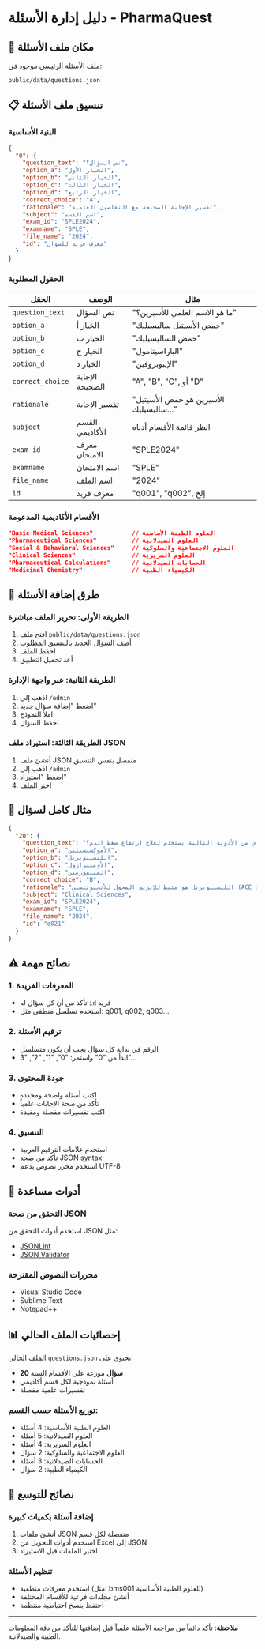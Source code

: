 # دليل إدارة الأسئلة - PharmaQuest

## 📍 مكان ملف الأسئلة

ملف الأسئلة الرئيسي موجود في:
```
public/data/questions.json
```

## 📋 تنسيق ملف الأسئلة

### البنية الأساسية
```json
{
  "0": {
    "question_text": "نص السؤال؟",
    "option_a": "الخيار الأول",
    "option_b": "الخيار الثاني",
    "option_c": "الخيار الثالث",
    "option_d": "الخيار الرابع",
    "correct_choice": "A",
    "rationale": "تفسير الإجابة الصحيحة مع التفاصيل العلمية",
    "subject": "اسم القسم",
    "exam_id": "SPLE2024",
    "examname": "SPLE",
    "file_name": "2024",
    "id": "معرف فريد للسؤال"
  }
}
```

### الحقول المطلوبة

| الحقل | الوصف | مثال |
|-------|--------|-------|
| `question_text` | نص السؤال | "ما هو الاسم العلمي للأسبرين؟" |
| `option_a` | الخيار أ | "حمض الأسيتيل ساليسيليك" |
| `option_b` | الخيار ب | "حمض الساليسيليك" |
| `option_c` | الخيار ج | "الباراسيتامول" |
| `option_d` | الخيار د | "الإيبوبروفين" |
| `correct_choice` | الإجابة الصحيحة | "A", "B", "C", أو "D" |
| `rationale` | تفسير الإجابة | "الأسبرين هو حمض الأسيتيل ساليسيليك..." |
| `subject` | القسم الأكاديمي | انظر قائمة الأقسام أدناه |
| `exam_id` | معرف الامتحان | "SPLE2024" |
| `examname` | اسم الامتحان | "SPLE" |
| `file_name` | اسم الملف | "2024" |
| `id` | معرف فريد | "q001", "q002", إلخ |

### الأقسام الأكاديمية المدعومة

```json
"Basic Medical Sciences"           // العلوم الطبية الأساسية
"Pharmaceutical Sciences"          // العلوم الصيدلانية  
"Social & Behavioral Sciences"     // العلوم الاجتماعية والسلوكية
"Clinical Sciences"                // العلوم السريرية
"Pharmaceutical Calculations"      // الحسابات الصيدلانية
"Medicinal Chemistry"              // الكيمياء الطبية
```

## 🔄 طرق إضافة الأسئلة

### الطريقة الأولى: تحرير الملف مباشرة
1. افتح ملف `public/data/questions.json`
2. أضف السؤال الجديد بالتنسيق المطلوب
3. احفظ الملف
4. أعد تحميل التطبيق

### الطريقة الثانية: عبر واجهة الإدارة
1. اذهب إلى `/admin`
2. اضغط "إضافة سؤال جديد"
3. املأ النموذج
4. احفظ السؤال

### الطريقة الثالثة: استيراد ملف JSON
1. أنشئ ملف JSON منفصل بنفس التنسيق
2. اذهب إلى `/admin`
3. اضغط "استيراد"
4. اختر الملف

## 📝 مثال كامل لسؤال

```json
{
  "20": {
    "question_text": "أي من الأدوية التالية يستخدم لعلاج ارتفاع ضغط الدم؟",
    "option_a": "الأموكسيسيلين",
    "option_b": "الليسينوبريل",
    "option_c": "الأوميبرازول",
    "option_d": "الميتفورمين",
    "correct_choice": "B",
    "rationale": "الليسينوبريل هو مثبط للإنزيم المحول للأنجيوتنسين (ACE inhibitor) ويستخدم لعلاج ارتفاع ضغط الدم وفشل القلب. الأموكسيسيلين مضاد حيوي، الأوميبرازول لعلاج الحموضة، والميتفورمين لعلاج السكري.",
    "subject": "Clinical Sciences",
    "exam_id": "SPLE2024",
    "examname": "SPLE",
    "file_name": "2024",
    "id": "q021"
  }
}
```

## ⚠️ نصائح مهمة

### 1. المعرفات الفريدة
- تأكد من أن كل سؤال له `id` فريد
- استخدم تسلسل منطقي مثل: q001, q002, q003...

### 2. ترقيم الأسئلة
- الرقم في بداية كل سؤال يجب أن يكون متسلسل
- ابدأ من "0" واستمر: "0", "1", "2", "3"...

### 3. جودة المحتوى
- اكتب أسئلة واضحة ومحددة
- تأكد من صحة الإجابات علمياً
- اكتب تفسيرات مفصلة ومفيدة

### 4. التنسيق
- استخدم علامات الترقيم العربية
- تأكد من صحة JSON syntax
- استخدم محرر نصوص يدعم UTF-8

## 🔧 أدوات مساعدة

### التحقق من صحة JSON
استخدم أدوات التحقق من JSON مثل:
- [JSONLint](https://jsonlint.com/)
- [JSON Validator](https://jsonformatter.curiousconcept.com/)

### محررات النصوص المقترحة
- Visual Studio Code
- Sublime Text
- Notepad++

## 📊 إحصائيات الملف الحالي

الملف الحالي `questions.json` يحتوي على:
- **20 سؤال** موزعة على الأقسام الستة
- أسئلة نموذجية لكل قسم أكاديمي
- تفسيرات علمية مفصلة

### توزيع الأسئلة حسب القسم:
- العلوم الطبية الأساسية: 4 أسئلة
- العلوم الصيدلانية: 5 أسئلة
- العلوم السريرية: 4 أسئلة
- العلوم الاجتماعية والسلوكية: 2 سؤال
- الحسابات الصيدلانية: 3 أسئلة
- الكيمياء الطبية: 2 سؤال

## 🚀 نصائح للتوسع

### إضافة أسئلة بكميات كبيرة
1. أنشئ ملفات JSON منفصلة لكل قسم
2. استخدم أدوات التحويل من Excel إلى JSON
3. اختبر الملفات قبل الاستيراد

### تنظيم الأسئلة
- استخدم معرفات منطقية (مثل: bms001 للعلوم الطبية الأساسية)
- أنشئ مجلدات فرعية للأقسام المختلفة
- احتفظ بنسخ احتياطية منتظمة

---

**ملاحظة**: تأكد دائماً من مراجعة الأسئلة علمياً قبل إضافتها للتأكد من دقة المعلومات الطبية والصيدلانية.
